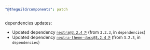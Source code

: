 ```yaml
---
"@theguild/components": patch
---
```

dependencies updates:
  - Updated dependency [`nextra@3.2.4` ↗︎](https://www.npmjs.com/package/nextra/v/3.2.4) (from `3.2.3`, in `dependencies`)
  - Updated dependency [`nextra-theme-docs@3.2.4` ↗︎](https://www.npmjs.com/package/nextra-theme-docs/v/3.2.4) (from `3.2.3`, in `dependencies`)

